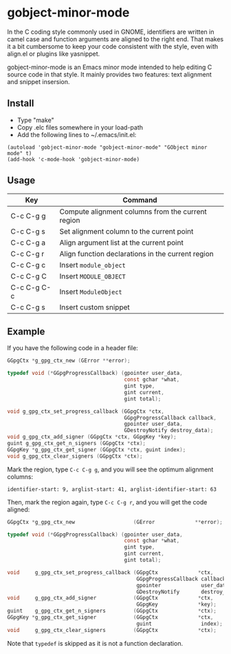 gobject-minor-mode
======

In the C coding style commonly used in GNOME, identifiers are written
in camel case and function arguments are aligned to the right end.
That makes it a bit cumbersome to keep your code consistent with the
style, even with align.el or plugins like yasnippet.

gobject-minor-mode is an Emacs minor mode intended to help editing C
source code in that style.  It mainly provides two features: text
alignment and snippet insersion.

Install
------

* Type "make"
* Copy .elc files somewhere in your load-path
* Add the following lines to ~/.emacs/init.el:

```
(autoload 'gobject-minor-mode "gobject-minor-mode" "GObject minor mode" t)
(add-hook 'c-mode-hook 'gobject-minor-mode)
```

Usage
------

| Key         | Command                                           |
--------------|---------------------------------------------------|
| C-c C-g g   | Compute alignment columns from the current region |
| C-c C-g s   | Set alignment column to the current point         |
| C-c C-g a   | Align argument list at the current point          |
| C-c C-g r   | Align function declarations in the current region |
| C-c C-g c   | Insert ```module_object```                        |
| C-c C-g C   | Insert ```MODULE_OBJECT```                        |
| C-c C-g C-c | Insert ```ModuleObject```                         |
| C-c C-g s   | Insert custom snippet                             |

Example
------

If you have the following code in a header file:
```c
GGpgCtx *g_gpg_ctx_new (GError **error);

typedef void (*GGpgProgressCallback) (gpointer user_data,
                                      const gchar *what,
                                      gint type,
                                      gint current,
                                      gint total);

void g_gpg_ctx_set_progress_callback (GGpgCtx *ctx,
                                      GGpgProgressCallback callback,
                                      gpointer user_data,
                                      GDestroyNotify destroy_data);
void g_gpg_ctx_add_signer (GGpgCtx *ctx, GGpgKey *key);
guint g_gpg_ctx_get_n_signers (GGpgCtx *ctx);
GGpgKey *g_gpg_ctx_get_signer (GGpgCtx *ctx, guint index);
void g_gpg_ctx_clear_signers (GGpgCtx *ctx);
```

Mark the region, type ```C-c C-g g```, and you will see the optimum
alignment columns:

```
identifier-start: 9, arglist-start: 41, arglist-identifier-start: 63
```

Then, mark the region again, type ```C-c C-g r```, and you will get
the code aligned:

```c
GGpgCtx *g_gpg_ctx_new                   (GError             **error);

typedef void (*GGpgProgressCallback) (gpointer user_data,
                                      const gchar *what,
                                      gint type,
                                      gint current,
                                      gint total);

void     g_gpg_ctx_set_progress_callback (GGpgCtx             *ctx,
                                          GGpgProgressCallback callback,
                                          gpointer             user_data,
                                          GDestroyNotify       destroy_data);
void     g_gpg_ctx_add_signer            (GGpgCtx             *ctx,
                                          GGpgKey             *key);
guint    g_gpg_ctx_get_n_signers         (GGpgCtx             *ctx);
GGpgKey *g_gpg_ctx_get_signer            (GGpgCtx             *ctx,
                                          guint                index);
void     g_gpg_ctx_clear_signers         (GGpgCtx             *ctx);
```

Note that ```typedef``` is skipped as it is not a function declaration.
